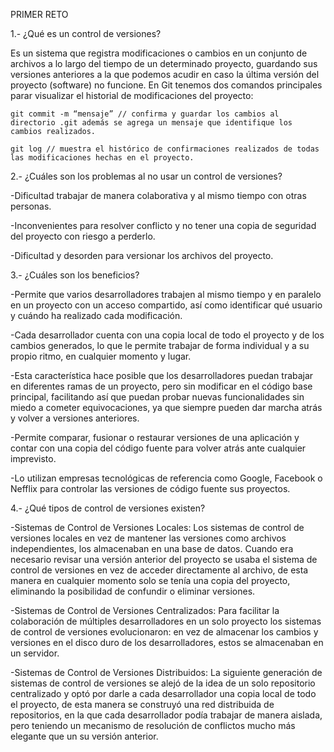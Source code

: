 PRIMER RETO

1.- ¿Qué es un control de versiones?

Es un sistema que registra modificaciones o cambios en un conjunto de archivos a lo largo del tiempo de un determinado proyecto, guardando sus versiones anteriores a la que podemos acudir en caso la última versión del proyecto (software) no funcione. En Git tenemos dos comandos principales parar visualizar el historial de modificaciones del proyecto:

    git commit -m “mensaje” // confirma y guardar los cambios al directorio .git además se agrega un mensaje que identifique los cambios realizados.

    git log // muestra el histórico de confirmaciones realizados de todas las modificaciones hechas en el proyecto.

2.- ¿Cuáles son los problemas al no usar un control de versiones?

-Dificultad trabajar de manera colaborativa y al mismo tiempo con otras personas.

-Inconvenientes para resolver conflicto y no tener una copia de seguridad del       proyecto con riesgo a perderlo.

-Dificultad y desorden para versionar los archivos del proyecto.

3.- ¿Cuáles son los beneficios?

-Permite que varios desarrolladores trabajen al mismo tiempo y en paralelo en un proyecto con un acceso compartido, así como identificar qué usuario y cuándo ha realizado cada modificación.

-Cada desarrollador cuenta con una copia local de todo el proyecto y de los cambios generados, lo que le permite trabajar de forma individual y a su propio ritmo, en cualquier momento y lugar.

-Esta característica hace posible que los desarrolladores puedan trabajar en diferentes ramas de un proyecto, pero sin modificar en el código base principal, facilitando así que puedan probar nuevas funcionalidades sin miedo a cometer equivocaciones, ya que siempre pueden dar marcha atrás y volver a versiones anteriores.

-Permite comparar, fusionar o restaurar versiones de una aplicación y contar con una copia del código fuente para volver atrás ante cualquier imprevisto.

-Lo utilizan empresas tecnológicas de referencia como Google, Facebook o Nefflix para controlar las versiones de código fuente sus proyectos.

4.- ¿Qué tipos de control de versiones existen?

-Sistemas de Control de Versiones Locales:
Los sistemas de control de versiones locales en vez de mantener las versiones como archivos independientes, los almacenaban en una base de datos. Cuando era necesario revisar una versión anterior del proyecto se usaba el sistema de control de versiones en vez de acceder directamente al archivo, de esta manera en cualquier momento solo se tenía una copia del proyecto, eliminando la posibilidad de confundir o eliminar versiones.

-Sistemas de Control de Versiones Centralizados:
Para facilitar la colaboración de múltiples desarrolladores en un solo proyecto los sistemas de control de versiones evolucionaron: en vez de almacenar los cambios y versiones en el disco duro de los desarrolladores, estos se almacenaban en un servidor.

-Sistemas de Control de Versiones Distribuidos:
La siguiente generación de sistemas de control de versiones se alejó de la idea de un solo repositorio centralizado y optó por darle a cada desarrollador una copia local de todo el proyecto, de esta manera se construyó una red distribuida de repositorios, en la que cada desarrollador podía trabajar de manera aislada, pero teniendo un mecanismo de resolución de conflictos mucho más elegante que un su versión anterior.
